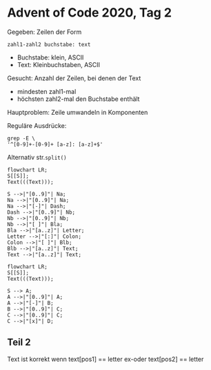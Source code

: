 # Advent of Code 2020, Tag 2

Gegeben: Zeilen der Form

~~~
zahl1-zahl2 buchstabe: text
~~~

- Buchstabe: klein, ASCII
- Text: Kleinbuchstaben, ASCII

Gesucht: Anzahl der Zeilen, bei denen der Text
- mindesten zahl1-mal
- höchsten zahl2-mal
den Buchstabe enthält

Hauptproblem: Zeile umwandeln in Komponenten

Reguläre Ausdrücke:
~~~
grep -E \
'^[0-9]+-[0-9]+ [a-z]: [a-z]+$'
~~~

Alternativ str.`split()`

~~~
flowchart LR;
S[[S]];
Text(((Text)));

S -->|"[0..9]"| Na;
Na -->|"[0..9]"| Na;
Na -->|"[-]"| Dash;
Dash -->|"[0..9]"| Nb;
Nb -->|"[0..9]"| Nb;
Nb -->|"[ ]"| Bla;
Bla -->|"[a..z]"| Letter;
Letter -->|"[:]"| Colon;
Colon -->|"[ ]"| Blb;
Blb -->|"[a..z]"| Text;
Text -->|"[a..z]"| Text;
~~~

~~~mermaid
flowchart LR;
S[[S]];
Text(((Text)));

S --> A;
A -->|"[0..9]"| A;
A -->|"[-]"| B;
B -->|"[0..9]"| C;
C -->|"[0..9]"| C;
C -->|"[x]"| D;
~~~

## Teil 2

Text ist korrekt wenn text[pos1] == letter ex-oder text[pos2] == letter
